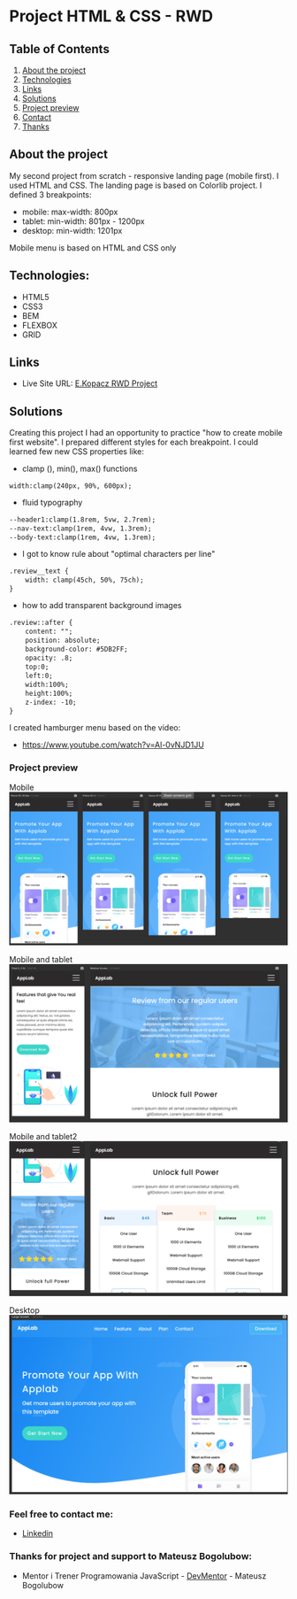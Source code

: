 # Project HTML & CSS - RWD

## Table of Contents
1. [About the project](#about-the-project)
2. [Technologies](#technologies)
3. [Links](#links)
4. [Solutions](#solutions)
5. [Project preview](#project-preview)
6. [Contact](#feel-free-to-contact-me)
7. [Thanks](#thanks-for-project-and-support-to-Mateusz-Bogolubow)

## About the project
My second project from scratch - responsive landing page (mobile first). I used HTML and CSS. 
The landing page is based on Colorlib project. I defined 3 breakpoints:
* mobile: max-width: 800px
* tablet: min-width: 801px - 1200px
* desktop: min-width: 1201px

Mobile menu is based on HTML and CSS only

## Technologies:
* HTML5
* CSS3
* BEM
* FLEXBOX
* GRID

## Links
* Live Site URL: [E.Kopacz RWD Project](https://ekopacz-rwd-project.netlify.app)

## Solutions
Creating this project I had an opportunity to practice "how to create mobile first website". 
I prepared different styles for each breakpoint. 
I could learned few new CSS properties like:

* clamp (), min(), max() functions

```
width:clamp(240px, 90%, 600px);
```

* fluid typography

```
--header1:clamp(1.8rem, 5vw, 2.7rem);
--nav-text:clamp(1rem, 4vw, 1.3rem);
--body-text:clamp(1rem, 4vw, 1.3rem);
```

* I got to know rule about "optimal characters per line"

```
.review__text {
    width: clamp(45ch, 50%, 75ch);
}
```

* how to add transparent background images

```
.review::after {
    content: "";
    position: absolute;
    background-color: #5DB2FF;
    opacity: .8;
    top:0;
    left:0;
    width:100%;
    height:100%;
    z-index: -10;
}
```

I created hamburger menu based on the video:
* https://www.youtube.com/watch?v=Al-0vNJD1JU 


### Project preview
Mobile
![Project-preview](./assets/preview/screen1.png)

Mobile and tablet
![Project-preview](./assets/preview/screen2.png)

Mobile and tablet2
![Project-preview](./assets/preview/screen3.png)

Desktop
![Project-preview](./assets/preview/screen4.png)


### Feel free to contact me:
* [Linkedin](https://www.linkedin.com/in/ewelina-kopacz-929559100/)


### Thanks for project and support to Mateusz Bogolubow:
* Mentor i Trener Programowania JavaScript - [DevMentor](https://devmentor.pl/) - Mateusz Bogolubow